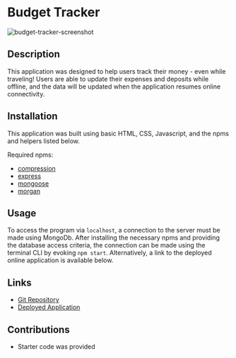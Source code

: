 # Budget Tracker

![budget-tracker-screenshot](https://user-images.githubusercontent.com/90315740/154864008-cd159c2c-2121-4637-b040-7952f4dfd080.png)

## Description
This application was designed to help users track their money - even while traveling! Users are able to update their expenses and deposits while offline, and the data will be updated when the application resumes online connectivity. 

## Installation
This application was built using basic HTML, CSS, Javascript, and the npms and helpers listed below.

Required npms:
- [compression](https://www.npmjs.com/package/compression)
- [express](https://www.npmjs.com/package/express)
- [mongoose](https://www.npmjs.com/package/mongoose)
- [morgan](https://www.npmjs.com/package/morgan)

## Usage
To access the program via `localhost`, a connection to the server must be made using MongoDb. After installing the necessary npms and providing the database access criteria, the connection can be made using the terminal CLI by evoking `npm start`. Alternatively, a link to the deployed online application is available below.

## Links
- [Git Repository](https://github.com/slumsd01/budget-tracker)
- [Deployed Application](https://evening-refuge-49012.herokuapp.com/)

## Contributions
- Starter code was provided
